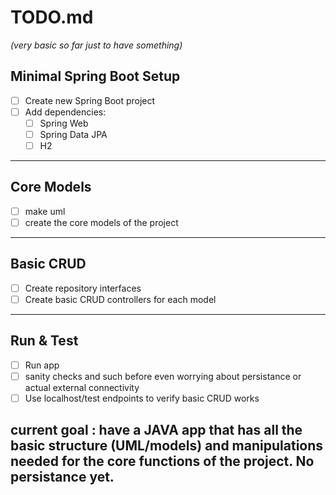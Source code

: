 # TODO.md

_(very basic so far just to have something)_

## Minimal Spring Boot Setup

- [ ] Create new Spring Boot project
- [ ] Add dependencies:
  - [ ] Spring Web
  - [ ] Spring Data JPA
  - [ ] H2

---

## Core Models

- [ ] make uml
- [ ] create the core models of the project 

---

## Basic CRUD

- [ ] Create repository interfaces
- [ ] Create basic CRUD controllers for each model

---

## Run & Test

- [ ] Run app
- [ ] sanity checks and such before even worrying about persistance or actual external connectivity
- [ ] Use localhost/test endpoints to verify basic CRUD works

## current goal : have a JAVA app that has all the basic structure (UML/models) and manipulations needed for the core functions of the project. No persistance yet.
